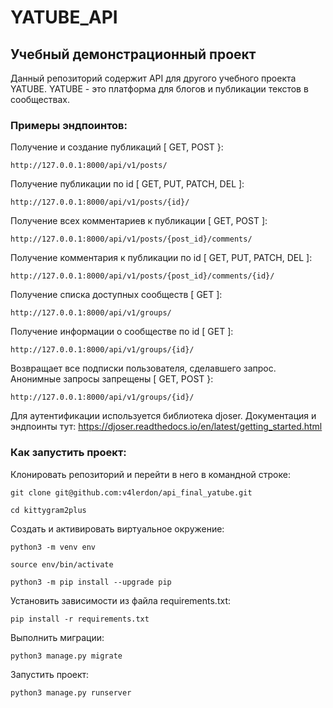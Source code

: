 # YATUBE_API
## Учебный демонстрационный проект

Данный репозиторий содержит API для другого учебного проекта YATUBE.
YATUBE - это платформа для блогов и публикации текстов в сообществах.

### Примеры эндпоинтов:
Получение и создание публикаций [ GET, POST }:
```
http://127.0.0.1:8000/api/v1/posts/
```
Получение публикации по id [ GET, PUT, PATCH, DEL ]:
```
http://127.0.0.1:8000/api/v1/posts/{id}/
```
Получение всех комментариев к публикации [ GET, POST ]:
```
http://127.0.0.1:8000/api/v1/posts/{post_id}/comments/
```
Получение комментария к публикации по id [ GET, PUT, PATCH, DEL ]: 
```
http://127.0.0.1:8000/api/v1/posts/{post_id}/comments/{id}/
```
Получение списка доступных сообществ [ GET ]:
```
http://127.0.0.1:8000/api/v1/groups/
```
Получение информации о сообществе по id [ GET ]:
```
http://127.0.0.1:8000/api/v1/groups/{id}/
```
Возвращает все подписки пользователя, сделавшего запрос. Анонимные запросы запрещены [ GET, POST }:
```
http://127.0.0.1:8000/api/v1/groups/{id}/
```
Для аутентификации используется библиотека djoser. Документация и эндпоинты тут:
https://djoser.readthedocs.io/en/latest/getting_started.html
### Как запустить проект:

Клонировать репозиторий и перейти в него в командной строке:

```
git clone git@github.com:v4lerdon/api_final_yatube.git
```

```
cd kittygram2plus
```

Cоздать и активировать виртуальное окружение:

```
python3 -m venv env
```

```
source env/bin/activate
```

```
python3 -m pip install --upgrade pip
```

Установить зависимости из файла requirements.txt:

```
pip install -r requirements.txt
```

Выполнить миграции:

```
python3 manage.py migrate
```

Запустить проект:

```
python3 manage.py runserver